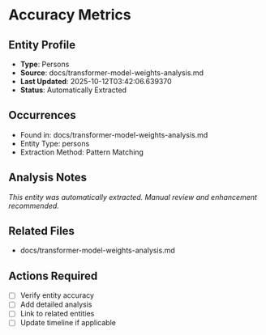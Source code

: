# Accuracy Metrics

## Entity Profile
- **Type**: Persons
- **Source**: docs/transformer-model-weights-analysis.md
- **Last Updated**: 2025-10-12T03:42:06.639370
- **Status**: Automatically Extracted

## Occurrences
- Found in: docs/transformer-model-weights-analysis.md
- Entity Type: persons
- Extraction Method: Pattern Matching

## Analysis Notes
*This entity was automatically extracted. Manual review and enhancement recommended.*

## Related Files
- docs/transformer-model-weights-analysis.md

## Actions Required
- [ ] Verify entity accuracy
- [ ] Add detailed analysis
- [ ] Link to related entities
- [ ] Update timeline if applicable
